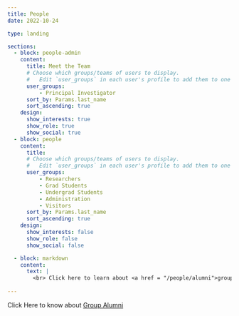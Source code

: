 ```yaml
---
title: People
date: 2022-10-24

type: landing

sections:
  - block: people-admin
    content:
      title: Meet the Team
      # Choose which groups/teams of users to display.
      #   Edit `user_groups` in each user's profile to add them to one or more of these groups.
      user_groups:
          - Principal Investigator
      sort_by: Params.last_name
      sort_ascending: true
    design:
      show_interests: true
      show_role: true
      show_social: true
  - block: people
    content:
      title: 
      # Choose which groups/teams of users to display.
      #   Edit `user_groups` in each user's profile to add them to one or more of these groups.
      user_groups:
          - Researchers
          - Grad Students
          - Undergrad Students
          - Administration
          - Visitors
      sort_by: Params.last_name
      sort_ascending: true
    design:
      show_interests: false
      show_role: false
      show_social: false

  - block: markdown
    content:
      text: |
        <br> Click here to learn about <a href = "/people/alumni">group alumni</a>
  
---
```


Click Here to know about [Group Alumni](/people/alumni)